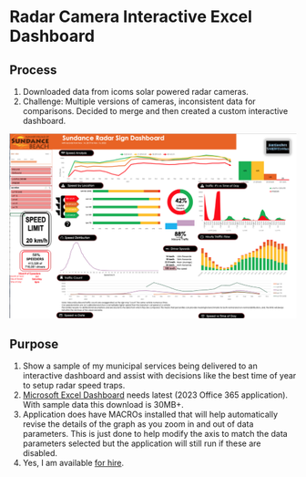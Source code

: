 # Radar Camera Interactive Excel Dashboard

## Process

1. Downloaded data from icoms solar powered radar cameras.
2. Challenge: Multiple versions of cameras, inconsistent data for comparisons.  Decided to merge and then created a custom interactive dashboard.

![sample screenshot of dashboard](https://github.com/cboyda/Radar-Camera-Dashboard/blob/17e3e54c3113eb673bcb9924fc52fadf0d4bfbfe/sample_dashboard_screenshot.png?raw=true)

## Purpose

1. Show a sample of my municipal services being delivered to an interactive dashboard and assist with decisions like the best time of year to setup radar speed traps.
2. [Microsoft Excel Dashboard](https://github.com/cboyda/Radar-Camera-Dashboard/blob/17e3e54c3113eb673bcb9924fc52fadf0d4bfbfe/Sundance%20Dashboard.xlsm) needs latest (2023 Office 365 application).  With sample data this download is 30MB+.
3. Application does have MACROs installed that will help automatically revise the details of the graph as you zoom in and out of data parameters.  This is just done to help modify the axis to match the data parameters selected but the application will still run if these are disabled.
4. Yes, I am available [for hire](https://www.linkedin.com/in/clintonboyda/).
